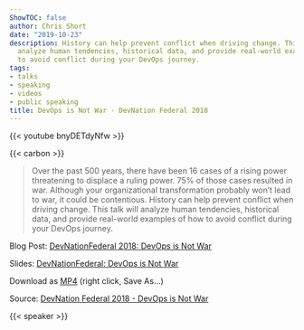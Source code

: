 ```yaml
---
ShowTOC: false
author: Chris Short
date: "2019-10-23"
description: History can help prevent conflict when driving change. This talk will
  analyze human tendencies, historical data, and provide real-world examples of how
  to avoid conflict during your DevOps journey.
tags:
- talks
- speaking
- videos
- public speaking
title: DevOps is Not War - DevNation Federal 2018
---
```


{{< youtube bnyDETdyNfw >}}

{{< carbon >}}

> Over the past 500 years, there have been 16 cases of a rising power threatening to displace a ruling power. 75% of those cases resulted in war. Although your organizational transformation probably won’t lead to war, it could be contentious. History can help prevent conflict when driving change. This talk will analyze human tendencies, historical data, and provide real-world examples of how to avoid conflict during your DevOps journey.

Blog Post: [DevNationFederal 2018: DevOps is Not War](/devnationfederal-2018-devops-is-not-war/)

Slides: [DevNationFederal: DevOps is Not War](https://speakerdeck.com/chrisshort/devnationfederal-devops-is-not-war)

Download as [MP4](https://shortcdn.com/chrisshort/DevNation_Federal_2018-DevOps_is_Not_War.mp4) (right click, Save As...)

Source: [DevNation Federal 2018 - DevOps is Not War](https://youtu.be/bnyDETdyNfw)

{{< speaker >}}
